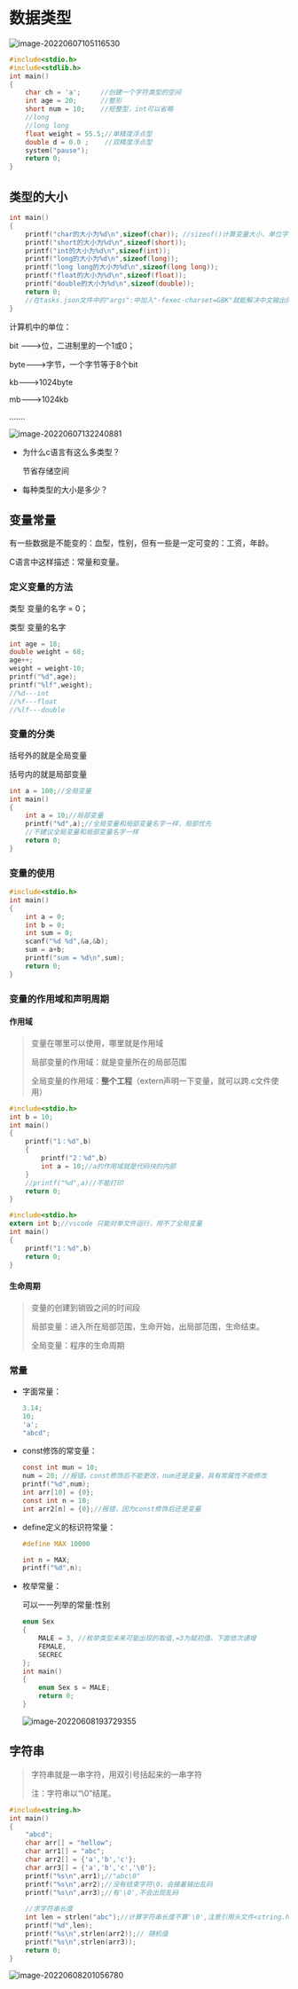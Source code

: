 # 数据类型

![image-20220607105116530](https://gitee.com/wiwhh/pic_up/raw/master/image-20220607105116530.png)

```c
#include<stdio.h>
#include<stdlib.h>
int main()
{
    char ch = 'a';     //创建一个字符类型的空间
    int age = 20;      //整形
    short num = 10;    //短整型，int可以省略
    //long
    //long long
    float weight = 55.5;//单精度浮点型
    double d = 0.0 ;    //双精度浮点型
    system("pause");
    return 0;
}
```

## 类型的大小


```c
int main()
{
    printf("char的大小为%d\n",sizeof(char)); //sizeof()计算变量大小，单位字节
    printf("short的大小为%d\n",sizeof(short));
    printf("int的大小为%d\n",sizeof(int));
    printf("long的大小为%d\n",sizeof(long));
    printf("long long的大小为%d\n",sizeof(long long));
    printf("float的大小为%d\n",sizeof(float));
    printf("double的大小为%d\n",sizeof(double));
    return 0;
    //在tasks.json文件中的"args":中加入"-fexec-charset=GBK"就能解决中文输出的乱码问题
}
```

计算机中的单位：

bit --->位，二进制里的一个1或0；

byte--->字节，一个字节等于8个bit

kb--->1024byte

mb--->1024kb

.......

![image-20220607132240881](https://gitee.com/wiwhh/pic_up/raw/master/image-20220607132240881.png)

- 为什么c语言有这么多类型？

  节省存储空间

- 每种类型的大小是多少？

## 变量常量

有一些数据是不能变的：血型，性别，但有一些是一定可变的：工资，年龄。

C语言中这样描述：常量和变量。

### 定义变量的方法

类型  变量的名字 = 0；

类型  变量的名字

```c
int age = 18;
double weight = 68;
age++;
weight = weight-10;
printf("%d",age);
printf("%lf",weight);
//%d---int
//%f---float
//%lf---double

```

### 变量的分类

括号外的就是全局变量

括号内的就是局部变量

```c
int a = 100;//全局变量
int main()
{
    int a = 10;//局部变量
    printf("%d",a);//全局变量和局部变量名字一样，局部优先
    //不建议全局变量和局部变量名字一样
    return 0;
}
```

### 变量的使用

```c
#include<stdio.h>
int main()
{
    int a = 0;
    int b = 0;
    int sum = 0;
    scanf("%d %d",&a,&b);
    sum = a+b;
    printf("sum = %d\n",sum);
    return 0;
}
```

### 变量的作用域和声明周期

#### 作用域

> 变量在哪里可以使用，哪里就是作用域
>
> 局部变量的作用域：就是变量所在的局部范围
>
> 全局变量的作用域：**整个工程**（extern声明一下变量，就可以跨.c文件使用）



```c
#include<stdio.h>
int b = 10;
int main()
{
    printf("1：%d",b)
    {
        printf("2：%d",b)
        int a = 10;//a的作用域就是代码块的内部
    }
   	//printf("%d",a)//不能打印
    return 0;
}
```

```c
#include<stdio.h>
extern int b;//vscode 只能对单文件运行，用不了全局变量
int main()
{
    printf("1：%d",b)
    return 0;
}
```



#### 生命周期

> 变量的创建到销毁之间的时间段
>
> 局部变量：进入所在局部范围，生命开始，出局部范围，生命结束。
>
> 全局变量：程序的生命周期

### 常量

- 字面常量：

  ```c
  3.14;
  10;
  'a';
  "abcd";
  ```

- const修饰的常变量：

  ```c
  const int mun = 10;
  num = 20; //报错，const修饰后不能更改，num还是变量，具有常属性不能修改
  printf("%d",num);
  int arr[10] = {0};
  const int n = 10;
  int arr2[n] = {0};//报错，因为const修饰后还是变量
  ```

- define定义的标识符常量：

  ```c
  #define MAX 10000
  
  int n = MAX;
  printf("%d",n);
  ```

- 枚举常量：

  可以一一列举的常量:性别

  ```c
  enum Sex
  {
      MALE = 3, //枚举类型未来可能出现的取值,=3为赋初值，下面依次递增
      FEMALE,
      SECREC
  };
  int main()
  {
      enum Sex s = MALE;
      return 0;
  }
  ```

  ![image-20220608193729355](https://gitee.com/wiwhh/pic_up/raw/master/image-20220608193729355.png)

## 字符串

> 字符串就是一串字符，用双引号括起来的一串字符
>
> 注：字符串以“\0”结尾。

```c
#include<string.h>
int main()
{
    "abcd";
    char arr[] = "hellow";
    char arr1[] = "abc";
    char arr2[] = {'a','b','c'};
    char arr3[] = {'a','b','c','\0'};
    printf("%s\n",arr1);//"abc\0"
    printf("%s\n",arr2);//没有结束字符\0，会接着输出乱码
    printf("%s\n",arr3);//有'\0',不会出现乱码
    
    //求字符串长度
    int len = strlen("abc");//计算字符串长度不算'\0',注意引用头文件<string.h>
    printf("%d",len);
    printf("%s\n",strlen(arr2));// 随机值
    printf("%s\n",strlen(arr3));
    return 0;
}
```

![image-20220608201056780](https://gitee.com/wiwhh/pic_up/raw/master/image-20220608201056780.png)